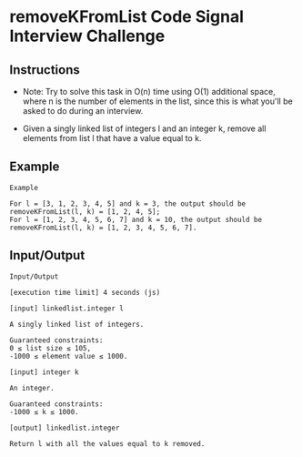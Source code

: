 # removeKFromList Code Signal Interview Challenge

## Instructions
- Note: Try to solve this task in O(n) time using O(1) additional space, where n is the number of elements in the list, since this is what you'll be asked to do during an interview.

- Given a singly linked list of integers l and an integer k, remove all elements from list l that have a value equal to k.

## Example

```
Example

For l = [3, 1, 2, 3, 4, 5] and k = 3, the output should be
removeKFromList(l, k) = [1, 2, 4, 5];
For l = [1, 2, 3, 4, 5, 6, 7] and k = 10, the output should be
removeKFromList(l, k) = [1, 2, 3, 4, 5, 6, 7].

```

## Input/Output

```
Input/Output

[execution time limit] 4 seconds (js)

[input] linkedlist.integer l

A singly linked list of integers.

Guaranteed constraints:
0 ≤ list size ≤ 105,
-1000 ≤ element value ≤ 1000.

[input] integer k

An integer.

Guaranteed constraints:
-1000 ≤ k ≤ 1000.

[output] linkedlist.integer

Return l with all the values equal to k removed.

```
